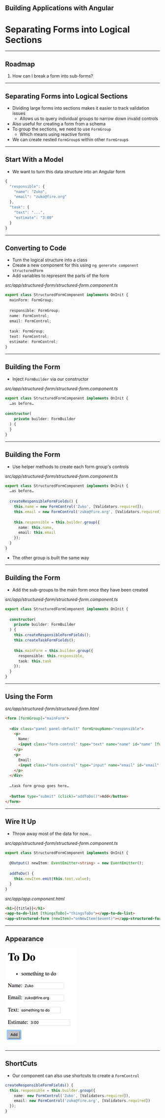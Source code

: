 <!-- .slide: data-background="../content/images/title-slide.jpg" -->

## Building Applications with Angular

# Separating Forms into Logical Sections

---

## Roadmap

1. How can I break a form into sub-forms?

---

## Separating Forms into Logical Sections

- Dividing large forms into sections makes it easier to track validation issues
  - Allows us to query individual groups to narrow down invalid controls
- Also useful for creating a form from a schema
- To group the sections, we need to use `FormGroup`
  - Which means using reactive forms
- We can create nested `FormGroup`s within other `FormGroup`s

---

## Start With a Model

- We want to turn this data structure into an Angular form

```ts
{
  "responsible": {
    "name": "Zuko",
    "email": "zuko@fire.org"
  },
  "task": {
    "text": "...",
    "estimate": "3:00"
  }
}
```

---

## Converting to Code

- Turn the logical structure into a class
- Create a new component for this using `ng generate component structuredForm`
- Add variables to represent the parts of the form

_src/app/structured-form/structured-form.component.ts_
```ts
export class StructuredFormComponent implements OnInit {
  mainForm: FormGroup;

  responsible: FormGroup;
  name: FormControl;
  email: FormControl;

  task: FormGroup;
  text: FormControl;
  estimate: FormControl;
}
```

---

## Building the Form

- Inject `FormBuilder` via our constructor

_src/app/structured-form/structured-form.component.ts_
```ts
export class StructuredFormComponent implements OnInit {
  …as before…

constructor(
    private builder: FormBuilder
  ) {
  }
}
```

---

## Building the Form

- Use helper methods to create each form group's controls

_src/app/structured-form/structured-form.component.ts_
```ts
export class StructuredFormComponent implements OnInit {
  …as before…

  createResponsibleFormFields() {
    this.name = new FormControl('Zuko', [Validators.required]);
    this.email = new FormControl('zuko@fire.org', [Validators.required]);

    this.responsible = this.builder.group({
      name: this.name,
      email: this.email
    });
  }
}
```

- The other group is built the same way

---

## Building the Form

- Add the sub-groups to the main form once they have been created

_src/app/structured-form/structured-form.component.ts_
```ts
export class StructuredFormComponent implements OnInit {

  constructor(
    private builder: FormBuilder
  ) {
    this.createResponsibleFormFields();
    this.createTaskFormFields();

    this.mainForm = this.builder.group({
      responsible: this.responsible,
      task: this.task
    });
  }
}
```

<!-- preview: http://plnkr.co/edit/rJ576V7ncL0Fjm3T7zpt?p=preview -->

---

## Using the Form

_src/app/structured-form/structured-form.html_
```html
<form [formGroup]="mainForm">

  <div class="panel panel-default" formGroupName="responsible">
    <p>
      Name:
      <input class="form-control" type="text" name="name" id="name" [formControl]="name">
    </p>
    <p>
      Email:
      <input class="form-control" type="input" name="email" id="email" [formControl]="email">
    </p>
  </div>

  …task form group goes here…

  <button type="submit" (click)="addToDo()">Add</button>
</form>
```

---

## Wire It Up

- Throw away most of the data for now…

_src/app/structured-form/structured-form.component.ts_
```ts
export class StructuredFormComponent implements OnInit {

  @Output() newItem: EventEmitter<string> = new EventEmitter();

  addToDo() {
    this.newItem.emit(this.text.value);
  }
}
```

_src/app/app.component.html_
```html
<h1>{{title}}</h1>
<app-to-do-list [thingsToDo]="thingsToDo"></app-to-do-list>
<app-structured-form (newItem)="onNewItem($event)"></app-structured-form>
```

---

## Appearance

![Form With Groups](content/images/screenshot-grouped-form.png)

---

## ShortCuts

- Our component can also use shortcuts to create a `FormControl`

```ts
createResponsibleFormFields() {
  this.responsible = this.builder.group({
    name: new FormControl('Zuko', [Validators.required]),
    email: new FormControl('zuko@fire.org', [Validators.required])
  });
}
```
